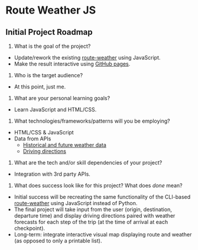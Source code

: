 # Route Weather JS #

## Initial Project Roadmap ##

1. What is the goal of the project?
  - Update/rework the existing [route-weather](https://github.com/jasonmlutz/route-weather) using JavaScript.
  - Make the result interactive using [GitHub pages](https://pages.github.com/).
1.  Who is the target audience?
  - At this point, just  me.
1. What are your personal learning goals?
  - Learn JavaScript and HTML/CSS.
1. What technologies/frameworks/patterns will you be employing?
  - HTML/CSS & JavaScript
  - Data from APIs
    - [Historical and future weather data](https://darksky.net/poweredby/)
    - [Driving directions](https://www.mapbox.com/)
1. What are the tech and/or skill dependencies of your project?
  - Integration with 3rd party APIs.
1. What does success look like for this project? What does _done_ mean?
  - Initial success will be recreating the same functionality of the CLI-based [route-weather](https://github.com/jasonmlutz/route-weather) using JavaScript instead of Python.
  - The final project will take input from the user (origin, destination, departure time) and display driving
  directions paired with weather forecasts for each step of the trip (at the time of arrival at each checkpoint).
  - Long-term: integrate interactive visual map displaying route and weather (as opposed to only a printable list).
